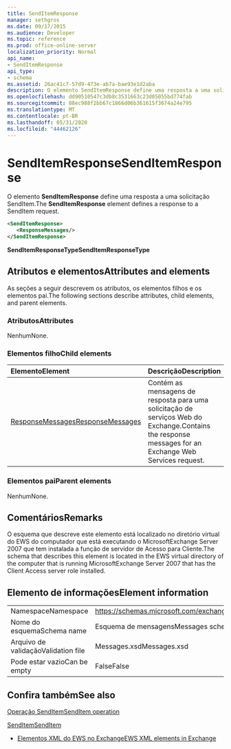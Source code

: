 ```yaml
---
title: SendItemResponse
manager: sethgros
ms.date: 09/17/2015
ms.audience: Developer
ms.topic: reference
ms.prod: office-online-server
localization_priority: Normal
api_name:
- SendItemResponse
api_type:
- schema
ms.assetid: 26ac41c7-57d9-473e-ab7a-bae93e1d2aba
description: O elemento SendItemResponse define uma resposta a uma solicitação SendItem.
ms.openlocfilehash: dd90510547c3db8c3531663c23d05055bd774fab
ms.sourcegitcommit: 88ec988f2bb67c1866d06b361615f3674a24e795
ms.translationtype: MT
ms.contentlocale: pt-BR
ms.lasthandoff: 05/31/2020
ms.locfileid: "44462126"
---
```

# <a name="senditemresponse"></a><span data-ttu-id="36acb-103">SendItemResponse</span><span class="sxs-lookup"><span data-stu-id="36acb-103">SendItemResponse</span></span>

<span data-ttu-id="36acb-104">O elemento **SendItemResponse** define uma resposta a uma solicitação SendItem.</span><span class="sxs-lookup"><span data-stu-id="36acb-104">The **SendItemResponse** element defines a response to a SendItem request.</span></span> 
  
```xml
<SendItemResponse>
   <ResponseMessages/>
</SendItemResponse>
```

 <span data-ttu-id="36acb-105">**SendItemResponseType**</span><span class="sxs-lookup"><span data-stu-id="36acb-105">**SendItemResponseType**</span></span>
## <a name="attributes-and-elements"></a><span data-ttu-id="36acb-106">Atributos e elementos</span><span class="sxs-lookup"><span data-stu-id="36acb-106">Attributes and elements</span></span>

<span data-ttu-id="36acb-107">As seções a seguir descrevem os atributos, os elementos filhos e os elementos pai.</span><span class="sxs-lookup"><span data-stu-id="36acb-107">The following sections describe attributes, child elements, and parent elements.</span></span>
  
### <a name="attributes"></a><span data-ttu-id="36acb-108">Atributos</span><span class="sxs-lookup"><span data-stu-id="36acb-108">Attributes</span></span>

<span data-ttu-id="36acb-109">Nenhum</span><span class="sxs-lookup"><span data-stu-id="36acb-109">None.</span></span>
  
### <a name="child-elements"></a><span data-ttu-id="36acb-110">Elementos filho</span><span class="sxs-lookup"><span data-stu-id="36acb-110">Child elements</span></span>

|<span data-ttu-id="36acb-111">**Elemento**</span><span class="sxs-lookup"><span data-stu-id="36acb-111">**Element**</span></span>|<span data-ttu-id="36acb-112">**Descrição**</span><span class="sxs-lookup"><span data-stu-id="36acb-112">**Description**</span></span>|
|:-----|:-----|
|[<span data-ttu-id="36acb-113">ResponseMessages</span><span class="sxs-lookup"><span data-stu-id="36acb-113">ResponseMessages</span></span>](responsemessages.md) <br/> |<span data-ttu-id="36acb-114">Contém as mensagens de resposta para uma solicitação de serviços Web do Exchange.</span><span class="sxs-lookup"><span data-stu-id="36acb-114">Contains the response messages for an Exchange Web Services request.</span></span>  <br/> |
   
### <a name="parent-elements"></a><span data-ttu-id="36acb-115">Elementos pai</span><span class="sxs-lookup"><span data-stu-id="36acb-115">Parent elements</span></span>

<span data-ttu-id="36acb-116">Nenhum</span><span class="sxs-lookup"><span data-stu-id="36acb-116">None.</span></span>
  
## <a name="remarks"></a><span data-ttu-id="36acb-117">Comentários</span><span class="sxs-lookup"><span data-stu-id="36acb-117">Remarks</span></span>

<span data-ttu-id="36acb-118">O esquema que descreve este elemento está localizado no diretório virtual do EWS do computador que está executando o MicrosoftExchange Server 2007 que tem instalada a função de servidor de Acesso para Cliente.</span><span class="sxs-lookup"><span data-stu-id="36acb-118">The schema that describes this element is located in the EWS virtual directory of the computer that is running MicrosoftExchange Server 2007 that has the Client Access server role installed.</span></span>
  
## <a name="element-information"></a><span data-ttu-id="36acb-119">Elemento de informações</span><span class="sxs-lookup"><span data-stu-id="36acb-119">Element information</span></span>

|||
|:-----|:-----|
|<span data-ttu-id="36acb-120">Namespace</span><span class="sxs-lookup"><span data-stu-id="36acb-120">Namespace</span></span>  <br/> |https://schemas.microsoft.com/exchange/services/2006/messages  <br/> |
|<span data-ttu-id="36acb-121">Nome do esquema</span><span class="sxs-lookup"><span data-stu-id="36acb-121">Schema name</span></span>  <br/> |<span data-ttu-id="36acb-122">Esquema de mensagens</span><span class="sxs-lookup"><span data-stu-id="36acb-122">Messages schema</span></span>  <br/> |
|<span data-ttu-id="36acb-123">Arquivo de validação</span><span class="sxs-lookup"><span data-stu-id="36acb-123">Validation file</span></span>  <br/> |<span data-ttu-id="36acb-124">Messages.xsd</span><span class="sxs-lookup"><span data-stu-id="36acb-124">Messages.xsd</span></span>  <br/> |
|<span data-ttu-id="36acb-125">Pode estar vazio</span><span class="sxs-lookup"><span data-stu-id="36acb-125">Can be empty</span></span>  <br/> |<span data-ttu-id="36acb-126">False</span><span class="sxs-lookup"><span data-stu-id="36acb-126">False</span></span>  <br/> |
   
## <a name="see-also"></a><span data-ttu-id="36acb-127">Confira também</span><span class="sxs-lookup"><span data-stu-id="36acb-127">See also</span></span>



[<span data-ttu-id="36acb-128">Operação SendItem</span><span class="sxs-lookup"><span data-stu-id="36acb-128">SendItem operation</span></span>](senditem-operation.md)
  
[<span data-ttu-id="36acb-129">SendItem</span><span class="sxs-lookup"><span data-stu-id="36acb-129">SendItem</span></span>](senditem.md)


- [<span data-ttu-id="36acb-130">Elementos XML do EWS no Exchange</span><span class="sxs-lookup"><span data-stu-id="36acb-130">EWS XML elements in Exchange</span></span>](ews-xml-elements-in-exchange.md)


